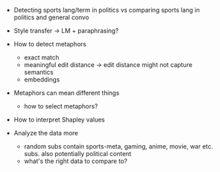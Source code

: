 - Detecting sports lang/term in politics vs comparing sports lang in politics and general convo

- Style transfer -> LM + paraphrasing?

- How to detect metaphors
    - exact match
    - meaningful edit distance -> edit distance might not capture semantics
    - embeddings

- Metaphors can mean different things
    - how to select metaphors?

- How to interpret Shapley values

- Analyze the data more
    - random subs contain sports-meta, gaming, anime, movie, war etc. subs. also potentially political content
    - what's the right data to compare to?